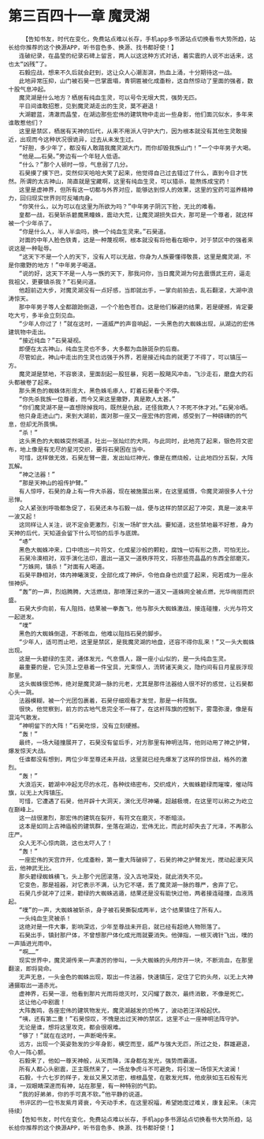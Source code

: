 # 第三百四十一章 魔灵湖
        【告知书友，时代在变化，免费站点难以长存，手机app多书源站点切换看书大势所趋，站长给你推荐的这个换源APP，听书音色多、换源、找书都好使！】
       连破纪录，在晶莹的纪录石碑上留言，两人以这这种方式对话，着实震的人说不出话来，这也太“凶残”了。
       石毅应战，想来不久后就会赶到，这让众人心潮澎湃，热血上涌，十分期待这一战。
       此地异常压抑，山门被石昊一巴掌震塌，青铜匾被化成齑粉，这自然惊动了里面的强者，数十股气息冲起。
       魔灵湖是什么地方？栖居有纯血生灵，可以号令无垠大荒，强势无匹。
       平日间谁敢招惹，见到魔灵湖走出的生灵，莫不避退！
       大湖碧蓝，清澈而晶莹，在湖边那些宏伟的建筑物中走出一些身影，他们面沉似水，多年来谁敢惹他们？
       这里是禁区，栖居有天神的后代，从来不用派人守护大门，因为根本就没有其他生灵敢接近，出现而今这种状况很诡异，过去从未发生过。
       “好胆，多少年了，都没有人敢踏我魔灵湖大门，而你却毁我族山门！”一个中年男子大喝。
       “他是……石昊。”旁边有一个年轻人低语。
       “什么？”那个人顿时一惊，气息弱了几分。
       石昊摸了摸下巴，突然仰天哈哈大笑了起来，他觉得自己过去错过了什么，直到今日才恍然。所谓的太古神山，简直就是宝藏啊，这里有纯血生灵，可以猎杀，能熬炼成宝药！
       这里是虚神界，但所有这一切都与外界对应，能够达到惊人的效果，这里的宝药可滋养精神力，回归现实世界则可反哺肉身。
       “你笑什么，以为可以在这里为所欲为吗？”中年男子阴沉下脸，无比的难看。
       皇都一战，石昊斩杀碧魔黑瞳蛛，震动大荒，让魔灵湖损失巨大，那可是一个尊者，就这样被一个少年杀了。
       “你是什么人，半人半虫吗，换一个纯血生灵来。”石昊道。
       对面的中年人脸色铁青，这是一种蔑视啊，根本就没有将他看在眼中，对于禁区中的强者来说这是一种耻辱。
       “这天下不是一个人的天下，没有人可以无敌，你身为人族要懂得敬畏，这里是魔灵湖，不是你撒野的地方！”中年男子喝道。
       “说的好，这天下不是一人与一族的天下，那我问你，当日魔灵湖为何去震慑武王府，逼走我祖父，更要镇杀我？”石昊问道。
       他超前迈大步，对魔灵湖没有一点好感，当即就出手，一掌向前拍去，乱石翻滚，大湖中浪涛惊天。
       那中年男子等人全都踉跄倒退，一个个脸色苍白。这是他们躲避的结果，若是硬撼，肯定要吃大亏，多半会立刻见血。
       “少年人你过了！”就在这时，一道威严的声音响起，一头黑色的大蜘蛛出现，从湖边的宏伟建筑物中走出。
       “接近纯血？”石昊凝视。
       即便在太古神山，纯血生灵也不多，大多都为血脉斑杂的后裔。
       尽管如此，神山中走出的生灵也远强于外界，若是接近纯血的就更了不得了，可以镇压一方。
       魔灵湖是禁地，不容亵渎，里面刮起一股狂暴，宛若一股飓风冲击，飞沙走石，磨盘大的石头都被卷了起来。
       那头黑色的蜘蛛体形庞大，黑色蛛毛瘆人，盯着石昊看个不停。
       “你先杀我族一位尊者，而今又来这里撒野，真是欺人太甚。”
       “你们魔灵湖不是一直想除掉我吗，既然是仇敌，还怪我欺人？不死不休才对。”石昊冷哂。
       他只身走进山门，来到大湖前，面对那一座又一座宏伟的宫阙，感受到了一种磅礴的的气息，但却无所畏惧。
       “杀！”
       这头黑色的大蜘蛛突然喝道，吐出一张灿烂的大网，与此同时，此地亮了起来，银色符文密布，地上像是有无尽的星河交织，要将石昊困在当中。
       可惜，这样做无效，石昊左臂一震，发出灿烂神光，像是在燃烧般，让此地四分五裂，大阵瓦解。
       “神之法器！”
       “那是天神山的祖传护臂。”
       有人惊呼，石昊的身上有一件大杀器，现在被施展出来，在这里威慑，令魔灵湖很多人十分忌惮。
       众人紧张到呼吸都急促了，石昊还未与石毅一战，便与这样的禁区起了冲突，真是一波未平一波又起！
       这同样让人关注，说不定会更激烈，引发一场旷世大战。要知道，这些禁地最不好惹，身为天神的后代，天知道会留下什么可怕的后手与底牌。
       “哧”
       黑色大蜘蛛冲来，口中喷出一片符文，化成星沙般的颗粒，腐蚀一切有形之质，可怕无比。
       石昊冷漠相对，双手演化法印，震出一道又一道秩序符文，将那些亮晶晶的东西全部磨灭。
       “万蛛网，镇杀！”对面有人喝道。
       石昊平静相对，体内神曦演变，全部化成了神炉，令他自身也炽盛了起来，宛若成为一座永恒神炉。
       “轰”的一声，烈焰腾腾，大活燃烧，那喷薄过来的一道又一道蛛网全被点燃，光华绚丽而炽盛。
       石昊大步向前，有人阻挡，结果被一拳轰飞，他与那头大蜘蛛激战，接连碰撞，火光与符文一起迸发。
       “噗”
       黑色的大蜘蛛倒退，不断咳血，他难以阻挡石昊的脚步。
       “少年人，适可而止吧，这里是禁区，是我魔灵湖的地盘，还容不得你乱来！”又一头大蜘蛛出现。
       这是一头碧绿的生灵，通体发光，气息慑人，跟一座小山似的，是一头纯血生灵。
       最重要的是，它头顶上空悬着一件宝具，光束惊人，流转诸天奥义，隐约间有日月星辰浮现那里。
       这头蜘蛛很恐怖，绝对是魔灵湖一脉的元老，尤其是那件法器给人很不好的感觉，让石昊都心头一跳。
       法器模糊，被一个光团包裹着，石昊仔细观看才发觉，那是一杆阵旗。
       很快，他觉察到，前方的古地气息完全不一样了，在这杆阵旗的控制下，雾霭弥漫，像是有混沌气散发。
       “神明留下的大阵！”石昊吃惊，没有立刻硬撼。
       “轰！”
       最终，一场大碰撞展开了，石昊没有留后手，对方那里有神明法阵，他则动用了神之护臂，爆发惊天大战。
       任谁都没有想到，两位少年至尊还未开战，这里就已经先爆发了这样的惊世战，格外的激烈。
       “轰！”
       大浪滔天，碧湖中冲起无尽的水花，各种纹络密布，交织成片，大蜘蛛碧绿而璀璨，催动阵旗，以无上大阵镇压。
       可惜，它遭遇了石昊，他开辟十大洞天，演化无尽神曦，超越极境，在这里可以称之为屹立在巅峰上。
       这一战很激烈，那宏伟的建筑在裂开，有符文在磨灭，不断暗淡。
       这本是如同上古神庙般的建筑群，坐落在湖边，宏伟无比，而此时却失去了光泽，不再那么庄严。
       众人无不心惊肉跳，这也太吓人了！
       “轰！”
       一座宏伟的天宫炸开，化成齑粉，第一重大阵破碎了，石昊的神之护臂发光，搅动起漫天风云，他神武无比。
       那头碧绿蜘蛛横飞，头上那个光团滚落，没入古地深处，就此消失不见。
       它变色，那是祖器，对它表示不满，认为它不堪，丢了魔灵湖一脉的尊严，舍弃了它。
       石昊几步就冲了过来，碧绿的大蜘蛛逃遁，结果还是没有能快过他，两者接连碰撞，血液溅起。
       “噗”的一声，大蜘蛛被斩杀，身子被石昊撕裂成两半，这个结果镇住了所有人。
       一头纯血生灵被杀！
       这绝对是一件大事，影响深远，少年至尊战未开启，就已经有超绝人物殒落了。
       石昊出手，镇封那尸体，不曾想那尸体化成光雨就要消失。他弹指，一根灭魂针飞出，噗的一声插进光雨中。
       “啊……”
       现实世界中，魔灵湖传来一声凄厉的惨叫，一头大蜘蛛的头颅炸开一块，不断淌血，在那里翻滚，即将毙命。
       无声无息，一头金色的蜘蛛出现，取出一件法器，快速镇压，定住了它的头颅，以无上大神通摄取出一道赤光。
       虚神界，石昊一凛，他看到那片光雨将熄灭时，又闪耀了数次，最终消散，不像是死亡。
       这让他心中剧震！
       大阵轰鸣，各座宏伟的建筑物发光，魔灵湖越发的恐怖了，波动若汪洋般起伏。
       “咦，还有第二重！”石昊惊叹，不愧是出过天神的禁区，这里不止一座神明法阵守护。
       无论是谁，想将这里攻克，都会很艰难。
       “够了！”就在在这时，一声断喝传来。
       远方，出现一个英姿勃发的少年身影，横空而至，威严与强大无匹，所过之处，群雄避退，令人一阵心颤。
       石毅来了，他如一尊天神般，从天而降，浑身都在发光，强势而霸道。
       所有人都心头剧震，正主既然来了，一场龙争虎斗不可避免，将引发一场惊天大波澜！
       石毅，十六七岁的样子，发丝又黑又浓密，根根晶莹，在散发光辉，他皮肤如玉石般有光泽，一双眼睛深邃而有神，站在那里，有一种特别的气韵。
       “我的好弟弟，你的手可真不软。”他平静的说道。
       书评区的一位书友紫月肾衰，今天动手术，在这里祝福，希望她度过难关，康复起来。（未完待续）
       【告知书友，时代在变化，免费站点难以长存，手机app多书源站点切换看书大势所趋，站长给你推荐的这个换源APP，听书音色多、换源、找书都好使！】